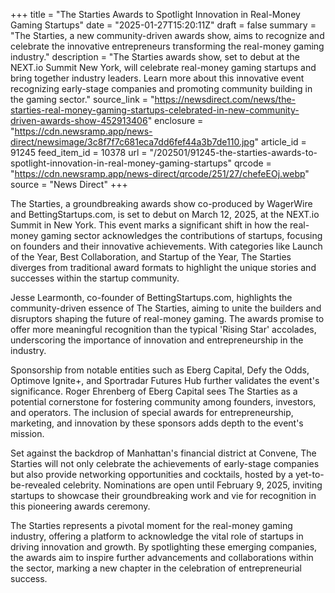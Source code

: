 +++
title = "The Starties Awards to Spotlight Innovation in Real-Money Gaming Startups"
date = "2025-01-27T15:20:11Z"
draft = false
summary = "The Starties, a new community-driven awards show, aims to recognize and celebrate the innovative entrepreneurs transforming the real-money gaming industry."
description = "The Starties awards show, set to debut at the NEXT.io Summit New York, will celebrate real-money gaming startups and bring together industry leaders. Learn more about this innovative event recognizing early-stage companies and promoting community building in the gaming sector."
source_link = "https://newsdirect.com/news/the-starties-real-money-gaming-startups-celebrated-in-new-community-driven-awards-show-452913406"
enclosure = "https://cdn.newsramp.app/news-direct/newsimage/3c8f7f7c681eca7dd6fef44a3b7de110.jpg"
article_id = 91245
feed_item_id = 10378
url = "/202501/91245-the-starties-awards-to-spotlight-innovation-in-real-money-gaming-startups"
qrcode = "https://cdn.newsramp.app/news-direct/qrcode/251/27/chefeEOj.webp"
source = "News Direct"
+++

<p>The Starties, a groundbreaking awards show co-produced by WagerWire and BettingStartups.com, is set to debut on March 12, 2025, at the NEXT.io Summit in New York. This event marks a significant shift in how the real-money gaming sector acknowledges the contributions of startups, focusing on founders and their innovative achievements. With categories like Launch of the Year, Best Collaboration, and Startup of the Year, The Starties diverges from traditional award formats to highlight the unique stories and successes within the startup community.</p><p>Jesse Learmonth, co-founder of BettingStartups.com, highlights the community-driven essence of The Starties, aiming to unite the builders and disruptors shaping the future of real-money gaming. The awards promise to offer more meaningful recognition than the typical 'Rising Star' accolades, underscoring the importance of innovation and entrepreneurship in the industry.</p><p>Sponsorship from notable entities such as Eberg Capital, Defy the Odds, Optimove Ignite+, and Sportradar Futures Hub further validates the event's significance. Roger Ehrenberg of Eberg Capital sees The Starties as a potential cornerstone for fostering community among founders, investors, and operators. The inclusion of special awards for entrepreneurship, marketing, and innovation by these sponsors adds depth to the event's mission.</p><p>Set against the backdrop of Manhattan's financial district at Convene, The Starties will not only celebrate the achievements of early-stage companies but also provide networking opportunities and cocktails, hosted by a yet-to-be-revealed celebrity. Nominations are open until February 9, 2025, inviting startups to showcase their groundbreaking work and vie for recognition in this pioneering awards ceremony.</p><p>The Starties represents a pivotal moment for the real-money gaming industry, offering a platform to acknowledge the vital role of startups in driving innovation and growth. By spotlighting these emerging companies, the awards aim to inspire further advancements and collaborations within the sector, marking a new chapter in the celebration of entrepreneurial success.</p>